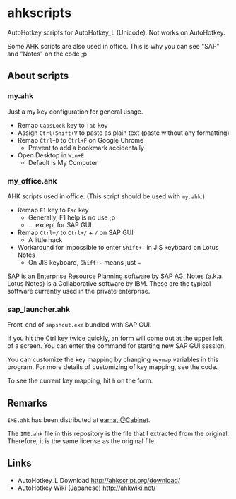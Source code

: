 ahkscripts
==========
AutoHotkey scripts for AutoHotkey_L (Unicode).
Not works on AutoHotkey.

Some AHK scripts are also used in office.
This is why you can see "SAP" and "Notes" on the code ;p


About scripts
-------------

### my.ahk
Just a my key configuration for general usage.

- Remap `CapsLock` key to `Tab` key
- Assign `Ctrl+Shift+V` to paste as plain text (paste without any formatting)
- Remap `Ctrl+D` to `Ctrl+F` on Google Chrome
  - Prevent to add a bookmark accidentally
- Open Desktop in `Win+E`
  - Default is My Computer


### my_office.ahk
AHK scripts used in office. (This script should be used with `my.ahk`.)

- Remap `F1` key to `Esc` key
  - Generally, F1 help is no use ;p
  - ... except for SAP GUI
- Remap `Ctrl+/` to `Ctrl+/` + `/` on SAP GUI
  - A little hack
- Workaround for impossible to enter `Shift+-` in JIS keyboard on Lotus Notes
  - On JIS keyboard, `Shift+-` means just `=`

SAP is an Enterprise Resource Planning software by SAP AG.
Notes (a.k.a. Lotus Notes) is a Collaborative software by IBM.
These are the typical software currently used in the private enterprise.


### sap_launcher.ahk
Front-end of `sapshcut.exe` bundled with SAP GUI.

If you hit the Ctrl key twice quickly, an form will come out at the upper left of a screen.
You can enter the command for starting new SAP GUI session.

You can customize the key mapping by changing `keymap` variables in this program.
For more details of customizing of key mapping, see the code.

To see the current key mapping,  hit `h` on the form.


Remarks
-------

`IME.ahk` has been distributed at [eamat @Cabinet](http://www6.atwiki.jp/eamat/).

The `IME.ahk` file in this repository is the file that I extracted from the original.
Therefore, it is the same license as the original file.


Links
-----
- AutoHotkey_L Download http://ahkscript.org/download/
- AutoHotkey Wiki (Japanese) http://ahkwiki.net/

